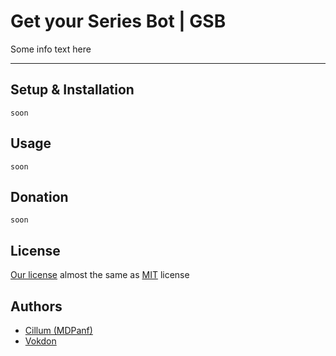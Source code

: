 # Get your Series Bot | GSB

Some info text here

---

## Setup & Installation
```soon```
## Usage
```soon```
## Donation
```soon```

## License
[Our license](https://github.com/mdpanf/gsb-python/blob/master/LICENSE) almost the same as [MIT](https://choosealicense.com/licenses/mit/) license
## Authors 
- [Cillum (MDPanf)](https://t.me/mdpanf7)
- [Vokdon](https://vk.com/vokdon)
